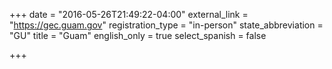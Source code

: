 +++
date = "2016-05-26T21:49:22-04:00"
external_link = "https://gec.guam.gov"
registration_type = "in-person"
state_abbreviation = "GU"
title = "Guam"
english_only = true
select_spanish = false

+++
